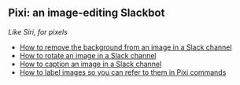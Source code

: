 ## Pixi: an image-editing Slackbot

_*Like Siri, for pixels*_

- [How to remove the background from an image in a Slack channel](removebg.md)
- [How to rotate an image in a Slack channel](rotate.md)
- [How to caption an image in a Slack channel](caption.md)
- [How to label images so you can refer to them in Pixi commands](label.md)
